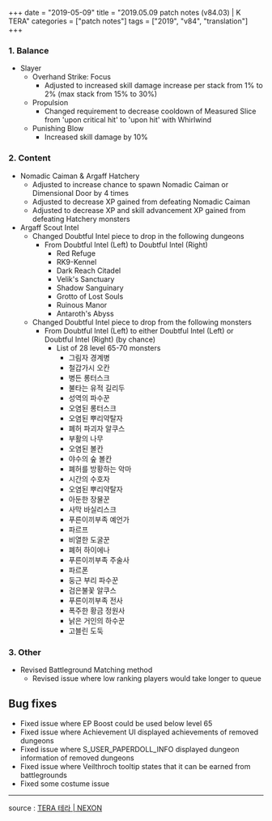 +++
date = "2019-05-09"
title = "2019.05.09 patch notes (v84.03) | K TERA"
categories = ["patch notes"]
tags = ["2019", "v84", "translation"]
+++


### 1. Balance
- Slayer
  - Overhand Strike: Focus
    - Adjusted to increased skill damage increase per stack from 1% to 2% (max stack from 15% to 30%)
  - Propulsion
    - Changed requirement to decrease cooldown of Measured Slice from 'upon critical hit' to 'upon hit' with Whirlwind
  - Punishing Blow
    - Increased skill damage by 10%

### 2. Content
- Nomadic Caiman & Argaff Hatchery
  - Adjusted to increase chance to spawn Nomadic Caiman or Dimensional Door by 4 times
  - Adjusted to decrease XP gained from defeating Nomadic Caiman
  - Adjusted to decrease XP and skill advancement XP gained from defeating Hatchery monsters
- Argaff Scout Intel
  - Changed Doubtful Intel piece to drop in the following dungeons
    - From Doubtful Intel (Left) to Doubtful Intel (Right)
      - Red Refuge
      - RK9-Kennel
      - Dark Reach Citadel
      - Velik's Sanctuary
      - Shadow Sanguinary
      - Grotto of Lost Souls
      - Ruinous Manor
      - Antaroth's Abyss
  - Changed Doubtful Intel piece to drop from the following monsters
    - From Doubtful Intel (Left) to either Doubtful Intel (Left) or Doubtful Intel (Right) (by chance)
      - List of 28 level 65-70 monsters
        - 그림자 경계병
        - 철갑가시 오칸
        - 병든 롱터스크
        - 불타는 유적 길리두
        - 성역의 파수꾼
        - 오염된 롱터스크
        - 오염된 뿌리약탈자
        - 폐허 파괴자 알쿠스
        - 부활의 나무
        - 오염된 볼칸
        - 야수의 숲 볼칸
        - 폐허를 방황하는 악마
        - 시간의 수호자
        - 오염된 뿌리약탈자
        - 아둔한 장물꾼
        - 사막 바실리스크
        - 푸른이끼부족 예언가
        - 파르프
        - 비열한 도굴꾼
        - 폐허 하이에나
        - 푸른이끼부족 주술사
        - 파르폰
        - 둥근 부리 파수꾼
        - 검은불꽃 알쿠스
        - 푸른이끼부족 전사
        - 폭주한 황금 정원사
        - 낡은 거인의 하수꾼
        - 고블린 도둑

### 3. Other
- Revised Battleground Matching method
  - Revised issue where low ranking players would take longer to queue

## Bug fixes

- Fixed issue where EP Boost could be used below level 65
- Fixed issue where Achievement UI displayed achievements of removed dungeons
- Fixed issue where S_USER_PAPERDOLL_INFO displayed dungeon information of removed dungeons
- Fixed issue where Veilthroch tooltip states that it can be earned from battlegrounds
- Fixed some costume issue

----

source : [TERA 테라 | NEXON](http://tera.nexon.com/news/update/view.aspx?n4articlesn=392)
